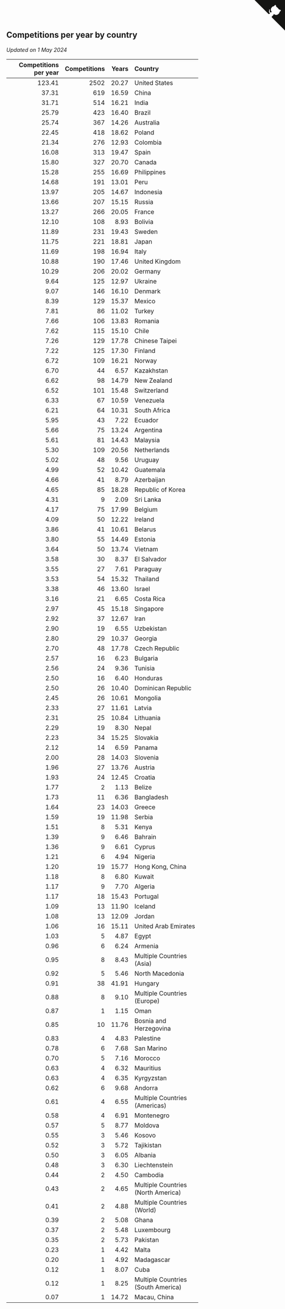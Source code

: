 ## Competitions per year by country

*Updated on  1 May 2024*

| Competitions per year | Competitions | Years | Country |
| ---: | ---: | ---: | :--- |
| 123.41 | 2502 | 20.27 | United States |
| 37.31 | 619 | 16.59 | China |
| 31.71 | 514 | 16.21 | India |
| 25.79 | 423 | 16.40 | Brazil |
| 25.74 | 367 | 14.26 | Australia |
| 22.45 | 418 | 18.62 | Poland |
| 21.34 | 276 | 12.93 | Colombia |
| 16.08 | 313 | 19.47 | Spain |
| 15.80 | 327 | 20.70 | Canada |
| 15.28 | 255 | 16.69 | Philippines |
| 14.68 | 191 | 13.01 | Peru |
| 13.97 | 205 | 14.67 | Indonesia |
| 13.66 | 207 | 15.15 | Russia |
| 13.27 | 266 | 20.05 | France |
| 12.10 | 108 | 8.93 | Bolivia |
| 11.89 | 231 | 19.43 | Sweden |
| 11.75 | 221 | 18.81 | Japan |
| 11.69 | 198 | 16.94 | Italy |
| 10.88 | 190 | 17.46 | United Kingdom |
| 10.29 | 206 | 20.02 | Germany |
| 9.64 | 125 | 12.97 | Ukraine |
| 9.07 | 146 | 16.10 | Denmark |
| 8.39 | 129 | 15.37 | Mexico |
| 7.81 | 86 | 11.02 | Turkey |
| 7.66 | 106 | 13.83 | Romania |
| 7.62 | 115 | 15.10 | Chile |
| 7.26 | 129 | 17.78 | Chinese Taipei |
| 7.22 | 125 | 17.30 | Finland |
| 6.72 | 109 | 16.21 | Norway |
| 6.70 | 44 | 6.57 | Kazakhstan |
| 6.62 | 98 | 14.79 | New Zealand |
| 6.52 | 101 | 15.48 | Switzerland |
| 6.33 | 67 | 10.59 | Venezuela |
| 6.21 | 64 | 10.31 | South Africa |
| 5.95 | 43 | 7.22 | Ecuador |
| 5.66 | 75 | 13.24 | Argentina |
| 5.61 | 81 | 14.43 | Malaysia |
| 5.30 | 109 | 20.56 | Netherlands |
| 5.02 | 48 | 9.56 | Uruguay |
| 4.99 | 52 | 10.42 | Guatemala |
| 4.66 | 41 | 8.79 | Azerbaijan |
| 4.65 | 85 | 18.28 | Republic of Korea |
| 4.31 | 9 | 2.09 | Sri Lanka |
| 4.17 | 75 | 17.99 | Belgium |
| 4.09 | 50 | 12.22 | Ireland |
| 3.86 | 41 | 10.61 | Belarus |
| 3.80 | 55 | 14.49 | Estonia |
| 3.64 | 50 | 13.74 | Vietnam |
| 3.58 | 30 | 8.37 | El Salvador |
| 3.55 | 27 | 7.61 | Paraguay |
| 3.53 | 54 | 15.32 | Thailand |
| 3.38 | 46 | 13.60 | Israel |
| 3.16 | 21 | 6.65 | Costa Rica |
| 2.97 | 45 | 15.18 | Singapore |
| 2.92 | 37 | 12.67 | Iran |
| 2.90 | 19 | 6.55 | Uzbekistan |
| 2.80 | 29 | 10.37 | Georgia |
| 2.70 | 48 | 17.78 | Czech Republic |
| 2.57 | 16 | 6.23 | Bulgaria |
| 2.56 | 24 | 9.36 | Tunisia |
| 2.50 | 16 | 6.40 | Honduras |
| 2.50 | 26 | 10.40 | Dominican Republic |
| 2.45 | 26 | 10.61 | Mongolia |
| 2.33 | 27 | 11.61 | Latvia |
| 2.31 | 25 | 10.84 | Lithuania |
| 2.29 | 19 | 8.30 | Nepal |
| 2.23 | 34 | 15.25 | Slovakia |
| 2.12 | 14 | 6.59 | Panama |
| 2.00 | 28 | 14.03 | Slovenia |
| 1.96 | 27 | 13.76 | Austria |
| 1.93 | 24 | 12.45 | Croatia |
| 1.77 | 2 | 1.13 | Belize |
| 1.73 | 11 | 6.36 | Bangladesh |
| 1.64 | 23 | 14.03 | Greece |
| 1.59 | 19 | 11.98 | Serbia |
| 1.51 | 8 | 5.31 | Kenya |
| 1.39 | 9 | 6.46 | Bahrain |
| 1.36 | 9 | 6.61 | Cyprus |
| 1.21 | 6 | 4.94 | Nigeria |
| 1.20 | 19 | 15.77 | Hong Kong, China |
| 1.18 | 8 | 6.80 | Kuwait |
| 1.17 | 9 | 7.70 | Algeria |
| 1.17 | 18 | 15.43 | Portugal |
| 1.09 | 13 | 11.90 | Iceland |
| 1.08 | 13 | 12.09 | Jordan |
| 1.06 | 16 | 15.11 | United Arab Emirates |
| 1.03 | 5 | 4.87 | Egypt |
| 0.96 | 6 | 6.24 | Armenia |
| 0.95 | 8 | 8.43 | Multiple Countries (Asia) |
| 0.92 | 5 | 5.46 | North Macedonia |
| 0.91 | 38 | 41.91 | Hungary |
| 0.88 | 8 | 9.10 | Multiple Countries (Europe) |
| 0.87 | 1 | 1.15 | Oman |
| 0.85 | 10 | 11.76 | Bosnia and Herzegovina |
| 0.83 | 4 | 4.83 | Palestine |
| 0.78 | 6 | 7.68 | San Marino |
| 0.70 | 5 | 7.16 | Morocco |
| 0.63 | 4 | 6.32 | Mauritius |
| 0.63 | 4 | 6.35 | Kyrgyzstan |
| 0.62 | 6 | 9.68 | Andorra |
| 0.61 | 4 | 6.55 | Multiple Countries (Americas) |
| 0.58 | 4 | 6.91 | Montenegro |
| 0.57 | 5 | 8.77 | Moldova |
| 0.55 | 3 | 5.46 | Kosovo |
| 0.52 | 3 | 5.72 | Tajikistan |
| 0.50 | 3 | 6.05 | Albania |
| 0.48 | 3 | 6.30 | Liechtenstein |
| 0.44 | 2 | 4.50 | Cambodia |
| 0.43 | 2 | 4.65 | Multiple Countries (North America) |
| 0.41 | 2 | 4.88 | Multiple Countries (World) |
| 0.39 | 2 | 5.08 | Ghana |
| 0.37 | 2 | 5.48 | Luxembourg |
| 0.35 | 2 | 5.73 | Pakistan |
| 0.23 | 1 | 4.42 | Malta |
| 0.20 | 1 | 4.92 | Madagascar |
| 0.12 | 1 | 8.07 | Cuba |
| 0.12 | 1 | 8.25 | Multiple Countries (South America) |
| 0.07 | 1 | 14.72 | Macau, China |


<a href="https://github.com/jonatanklosko/wca_statistics" class="github-corner" aria-label="View source on Github"><svg width="80" height="80" viewBox="0 0 250 250" style="fill:#151513; color:#fff; position: absolute; top: 0; border: 0; right: 0;" aria-hidden="true"><path d="M0,0 L115,115 L130,115 L142,142 L250,250 L250,0 Z"></path><path d="M128.3,109.0 C113.8,99.7 119.0,89.6 119.0,89.6 C122.0,82.7 120.5,78.6 120.5,78.6 C119.2,72.0 123.4,76.3 123.4,76.3 C127.3,80.9 125.5,87.3 125.5,87.3 C122.9,97.6 130.6,101.9 134.4,103.2" fill="currentColor" style="transform-origin: 130px 106px;" class="octo-arm"></path><path d="M115.0,115.0 C114.9,115.1 118.7,116.5 119.8,115.4 L133.7,101.6 C136.9,99.2 139.9,98.4 142.2,98.6 C133.8,88.0 127.5,74.4 143.8,58.0 C148.5,53.4 154.0,51.2 159.7,51.0 C160.3,49.4 163.2,43.6 171.4,40.1 C171.4,40.1 176.1,42.5 178.8,56.2 C183.1,58.6 187.2,61.8 190.9,65.4 C194.5,69.0 197.7,73.2 200.1,77.6 C213.8,80.2 216.3,84.9 216.3,84.9 C212.7,93.1 206.9,96.0 205.4,96.6 C205.1,102.4 203.0,107.8 198.3,112.5 C181.9,128.9 168.3,122.5 157.7,114.1 C157.9,116.9 156.7,120.9 152.7,124.9 L141.0,136.5 C139.8,137.7 141.6,141.9 141.8,141.8 Z" fill="currentColor" class="octo-body"></path></svg></a><style>.github-corner:hover .octo-arm{animation:octocat-wave 560ms ease-in-out}@keyframes octocat-wave{0%,100%{transform:rotate(0)}20%,60%{transform:rotate(-25deg)}40%,80%{transform:rotate(10deg)}}@media (max-width:500px){.github-corner:hover .octo-arm{animation:none}.github-corner .octo-arm{animation:octocat-wave 560ms ease-in-out}}</style>
